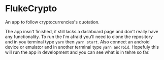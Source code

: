 # FlukeCrypto
An app to follow cryptocurrencies's quotation.

The app insn't finished, it still lacks a dashboard page and don't really have any functionality. To run the I'm afraid you'll need to clone the repository
and in you terminal type `yarn` then `yarn start`. Also connect an android device or emulator and in another terminal type `yarn android`. 
Hopefuly this will run the app in development and you can see what is in tehre so far.

